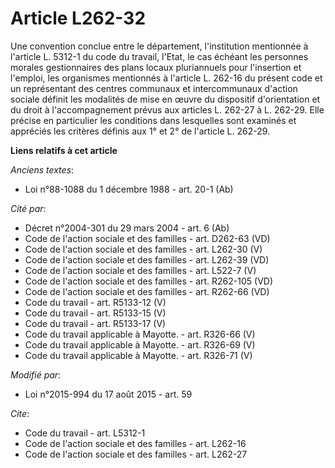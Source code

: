 # Article L262-32

Une convention conclue entre le département, l'institution mentionnée à l'article L. 5312-1 du code du travail, l'Etat, le
cas échéant les personnes morales gestionnaires des plans locaux pluriannuels pour l'insertion et l'emploi, les organismes
mentionnés à l'article L. 262-16 du présent code et un représentant des centres communaux et intercommunaux d'action sociale
définit les modalités de mise en œuvre du dispositif d'orientation et du droit à l'accompagnement prévus aux articles L.
262-27 à L. 262-29. Elle précise en particulier les conditions dans lesquelles sont examinés et appréciés les critères
définis aux 1° et 2° de l'article L. 262-29.

**Liens relatifs à cet article**

_Anciens textes_:

  - Loi n°88-1088 du 1 décembre 1988 - art. 20-1 (Ab)

_Cité par_:

  - Décret n°2004-301 du 29 mars 2004 - art. 6 (Ab)
  - Code de l'action sociale et des familles - art. D262-63 (VD)
  - Code de l'action sociale et des familles - art. L262-30 (V)
  - Code de l'action sociale et des familles - art. L262-39 (VD)
  - Code de l'action sociale et des familles - art. L522-7 (V)
  - Code de l'action sociale et des familles - art. R262-105 (VD)
  - Code de l'action sociale et des familles - art. R262-66 (VD)
  - Code du travail - art. R5133-12 (V)
  - Code du travail - art. R5133-15 (V)
  - Code du travail - art. R5133-17 (V)
  - Code du travail applicable à Mayotte. - art. R326-66 (V)
  - Code du travail applicable à Mayotte. - art. R326-69 (V)
  - Code du travail applicable à Mayotte. - art. R326-71 (V)

_Modifié par_:

  - Loi n°2015-994 du 17 août 2015 - art. 59

_Cite_:

  - Code du travail - art. L5312-1
  - Code de l'action sociale et des familles - art. L262-16
  - Code de l'action sociale et des familles - art. L262-27
